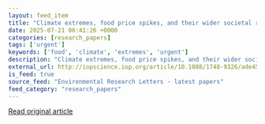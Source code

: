 ```yaml
---
layout: feed_item
title: "Climate extremes, food price spikes, and their wider societal risks"
date: 2025-07-21 06:41:26 +0000
categories: [research_papers]
tags: ['urgent']
keywords: ['food', 'climate', 'extremes', 'urgent']
description: "Climate extremes, food price spikes, and their wider societal risks"
external_url: http://iopscience.iop.org/article/10.1088/1748-9326/ade45f
is_feed: true
source_feed: "Environmental Research Letters - latest papers"
feed_category: "research_papers"
---
```




[Read original article](http://iopscience.iop.org/article/10.1088/1748-9326/ade45f)
